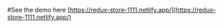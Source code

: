 #See the demo here
[https://redux-store-1111.netlify.app/](https://redux-store-1111.netlify.app/)

 
